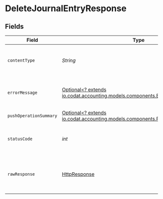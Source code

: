 # DeleteJournalEntryResponse


## Fields

| Field                                                                                                                             | Type                                                                                                                              | Required                                                                                                                          | Description                                                                                                                       |
| --------------------------------------------------------------------------------------------------------------------------------- | --------------------------------------------------------------------------------------------------------------------------------- | --------------------------------------------------------------------------------------------------------------------------------- | --------------------------------------------------------------------------------------------------------------------------------- |
| `contentType`                                                                                                                     | *String*                                                                                                                          | :heavy_check_mark:                                                                                                                | HTTP response content type for this operation                                                                                     |
| `errorMessage`                                                                                                                    | [Optional<? extends io.codat.accounting.models.components.ErrorMessage>](../../models/components/ErrorMessage.md)                 | :heavy_minus_sign:                                                                                                                | Your API request was not properly authorized.                                                                                     |
| `pushOperationSummary`                                                                                                            | [Optional<? extends io.codat.accounting.models.components.PushOperationSummary>](../../models/components/PushOperationSummary.md) | :heavy_minus_sign:                                                                                                                | OK                                                                                                                                |
| `statusCode`                                                                                                                      | *int*                                                                                                                             | :heavy_check_mark:                                                                                                                | HTTP response status code for this operation                                                                                      |
| `rawResponse`                                                                                                                     | [HttpResponse<InputStream>](https://docs.oracle.com/en/java/javase/11/docs/api/java.net.http/java/net/http/HttpResponse.html)     | :heavy_check_mark:                                                                                                                | Raw HTTP response; suitable for custom response parsing                                                                           |